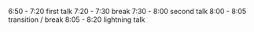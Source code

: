6:50 - 7:20 first talk
7:20 - 7:30 break
7:30 - 8:00 second talk
8:00 - 8:05 transition / break
8:05 - 8:20 lightning talk
